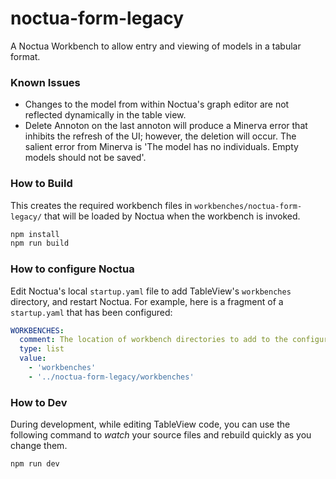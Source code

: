 # noctua-form-legacy

A Noctua Workbench to allow entry and viewing of models in a tabular format.

### Known Issues

- Changes to the model from within Noctua's graph editor are not reflected dynamically in the table view.
- Delete Annoton on the last annoton will produce a Minerva error that inhibits the refresh of the UI; however, the deletion will occur. The salient error from Minerva is 'The model has no individuals. Empty models should not be saved'.


### How to Build

This creates the required workbench files in `workbenches/noctua-form-legacy/` that will be loaded by Noctua when the workbench is invoked.

```bash
npm install
npm run build
```

### How to configure Noctua

Edit Noctua's local `startup.yaml` file to add TableView's `workbenches` directory, and restart Noctua. For example, here is a fragment of a `startup.yaml` that has been configured:

```yaml
WORKBENCHES:
  comment: The location of workbench directories to add to the configuration.
  type: list
  value:
    - 'workbenches'
    - '../noctua-form-legacy/workbenches'
```

### How to Dev

During development, while editing TableView code, you can use the following command to *watch* your source files and rebuild quickly as you change them.

```bash
npm run dev
```
